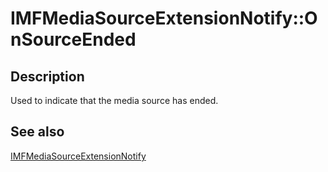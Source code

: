 # IMFMediaSourceExtensionNotify::OnSourceEnded

## Description

Used to indicate that the media source has ended.

## See also

[IMFMediaSourceExtensionNotify](https://learn.microsoft.com/windows/desktop/api/mfmediaengine/nn-mfmediaengine-imfmediasourceextensionnotify)